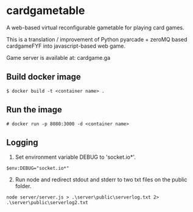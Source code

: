 # cardgametable
A web-based virtual reconfigurable gametable for playing card games.

This is a translation / improvement of Python pyarcade + zeroMQ based cardgameFYF into javascript-based web game.

Game server is available at: cardgame.ga

## Build docker image

```
$ docker build -t <container name> .
```

## Run the image
```
# docker run -p 8080:3000 -d <container name>
```

## Logging
1. Set environment variable DEBUG to 'socket.io*'.
```
$env:DEBUG="socket.io*"
```
2. Run node and redirect stdout and stderr to two txt files on the public folder. 
```
node server/server.js > .\server\public\serverlog.txt 2> .\server\public\serverlog2.txt
```

